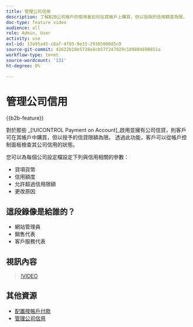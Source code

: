 ```yaml
---
title: 管理公司信用
description: 了解B2B公司帳戶的使用者如何在其帳戶上購買，但以授與的信用額度為限。
doc-type: feature video
audience: all
role: Admin, User
activity: use
exl-id: 13a95a45-c8af-4f85-9e31-29365080d5c0
source-git-commit: 42622b18e5738e8cb57f247029c189884698851a
workflow-type: tm+mt
source-wordcount: '131'
ht-degree: 0%

---
```


# 管理公司信用

{{b2b-feature}}

對於那些 _[!UICONTROL Payment on Account]_啟用並擁有公司信貸，則客戶可在其帳戶中購買，但以授予的信貸限額為限。 透過此功能，客戶可以從帳戶控制面板檢查其公司信用的狀態。

您可以為每個公司設定檔設定下列與信用相關的參數：

- 貸項貨幣
- 信用額度
- 允許超過信用限額
- 更改原因

## 這段錄像是給誰的？

- 網站管理員
- 銷售代表
- 客戶服務代表

## 視訊內容

>[!VIDEO](https://video.tv.adobe.com/v/344445?quality=12&learn=on)

## 其他資源

- [配置按帳戶付款](https://experienceleague.adobe.com/docs/commerce-admin/b2b/enable-basic-features.html#configure-payment-on-account)
- [管理公司信用](https://experienceleague.adobe.com/docs/commerce-admin/b2b/companies/credit-company.html)
